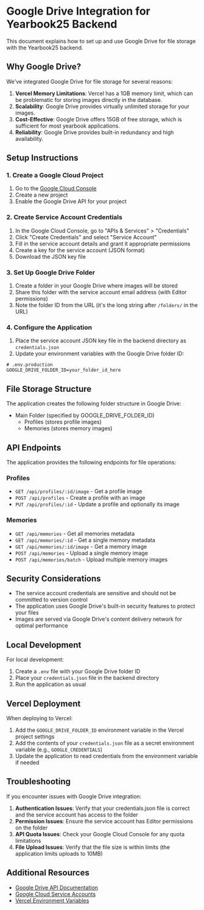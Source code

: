 # Google Drive Integration for Yearbook25 Backend

This document explains how to set up and use Google Drive for file storage with the Yearbook25 backend.

## Why Google Drive?

We've integrated Google Drive for file storage for several reasons:

1. **Vercel Memory Limitations**: Vercel has a 1GB memory limit, which can be problematic for storing images directly in the database.
2. **Scalability**: Google Drive provides virtually unlimited storage for your images.
3. **Cost-Effective**: Google Drive offers 15GB of free storage, which is sufficient for most yearbook applications.
4. **Reliability**: Google Drive provides built-in redundancy and high availability.

## Setup Instructions

### 1. Create a Google Cloud Project

1. Go to the [Google Cloud Console](https://console.cloud.google.com/)
2. Create a new project
3. Enable the Google Drive API for your project

### 2. Create Service Account Credentials

1. In the Google Cloud Console, go to "APIs & Services" > "Credentials"
2. Click "Create Credentials" and select "Service Account"
3. Fill in the service account details and grant it appropriate permissions
4. Create a key for the service account (JSON format)
5. Download the JSON key file

### 3. Set Up Google Drive Folder

1. Create a folder in your Google Drive where images will be stored
2. Share this folder with the service account email address (with Editor permissions)
3. Note the folder ID from the URL (it's the long string after `/folders/` in the URL)

### 4. Configure the Application

1. Place the service account JSON key file in the backend directory as `credentials.json`
2. Update your environment variables with the Google Drive folder ID:

```
# .env.production
GOOGLE_DRIVE_FOLDER_ID=your_folder_id_here
```

## File Storage Structure

The application creates the following folder structure in Google Drive:

- Main Folder (specified by GOOGLE_DRIVE_FOLDER_ID)
  - Profiles (stores profile images)
  - Memories (stores memory images)

## API Endpoints

The application provides the following endpoints for file operations:

### Profiles

- `GET /api/profiles/:id/image` - Get a profile image
- `POST /api/profiles` - Create a profile with an image
- `PUT /api/profiles/:id` - Update a profile and optionally its image

### Memories

- `GET /api/memories` - Get all memories metadata
- `GET /api/memories/:id` - Get a single memory metadata
- `GET /api/memories/:id/image` - Get a memory image
- `POST /api/memories` - Upload a single memory image
- `POST /api/memories/batch` - Upload multiple memory images

## Security Considerations

- The service account credentials are sensitive and should not be committed to version control
- The application uses Google Drive's built-in security features to protect your files
- Images are served via Google Drive's content delivery network for optimal performance

## Local Development

For local development:

1. Create a `.env` file with your Google Drive folder ID
2. Place your `credentials.json` file in the backend directory
3. Run the application as usual

## Vercel Deployment

When deploying to Vercel:

1. Add the `GOOGLE_DRIVE_FOLDER_ID` environment variable in the Vercel project settings
2. Add the contents of your `credentials.json` file as a secret environment variable (e.g., `GOOGLE_CREDENTIALS`)
3. Update the application to read credentials from the environment variable if needed

## Troubleshooting

If you encounter issues with Google Drive integration:

1. **Authentication Issues**: Verify that your credentials.json file is correct and the service account has access to the folder
2. **Permission Issues**: Ensure the service account has Editor permissions on the folder
3. **API Quota Issues**: Check your Google Cloud Console for any quota limitations
4. **File Upload Issues**: Verify that the file size is within limits (the application limits uploads to 10MB)

## Additional Resources

- [Google Drive API Documentation](https://developers.google.com/drive/api/v3/about-sdk)
- [Google Cloud Service Accounts](https://cloud.google.com/iam/docs/service-accounts)
- [Vercel Environment Variables](https://vercel.com/docs/environment-variables)
